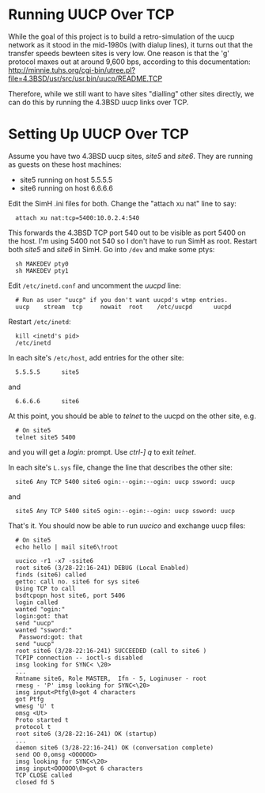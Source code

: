 # Running UUCP Over TCP

While the goal of this project is to build a retro-simulation of the uucp
network as it stood in the mid-1980s (with dialup lines), it turns out that
the transfer speeds bewteen sites is very low. One reason is that the 'g'
protocol maxes out at around 9,600 bps, according to this documentation:
<http://minnie.tuhs.org/cgi-bin/utree.pl?file=4.3BSD/usr/src/usr.bin/uucp/README.TCP>

Therefore, while we still want to have sites "dialling" other sites
directly, we can do this by running the 4.3BSD uucp links over TCP.

# Setting Up UUCP Over TCP

Assume you have two 4.3BSD uucp sites, *site5* and *site6*. They are running
as guests on these host machines:

- site5 running on host 5.5.5.5
- site6 running on host 6.6.6.6

Edit the SimH .ini files for both. Change the "attach xu nat" line to say:

```
  attach xu nat:tcp=5400:10.0.2.4:540
```

This forwards the 4.3BSD TCP port 540 out to be visible as port 5400 on the
host. I'm using 5400 not 540 so I don't have to run SimH as root.
Restart both *site5* and *site6* in SimH. Go into `/dev` and make some ptys:

```
  sh MAKEDEV pty0
  sh MAKEDEV pty1
```

Edit `/etc/inetd.conf` and uncomment the *uucpd* line:

```
  # Run as user "uucp" if you don't want uucpd's wtmp entries.
  uucp    stream  tcp     nowait  root    /etc/uucpd      uucpd
```
Restart `/etc/inetd`:

```
  kill <inetd's pid>
  /etc/inetd
```

In each site's `/etc/host`, add entries for the other site:

```
  5.5.5.5      site5
```

and

```
  6.6.6.6      site6
```

At this point, you should be able to *telnet* to the uucpd on the other site,
e.g.

```
  # On site5
  telnet site5 5400
```

and you will get a *login:* prompt. Use *ctrl-] q* to exit *telnet*.

In each site's `L.sys` file, change the line that describes the other site:

```
  site6 Any TCP 5400 site6 ogin:--ogin:--ogin: uucp ssword: uucp
```

and

```
  site5 Any TCP 5400 site5 ogin:--ogin:--ogin: uucp ssword: uucp
```
    
That's it. You should now be able to run *uucico* and exchange uucp files:
    
```
  # On site5
  echo hello | mail site6\!root

  uucico -r1 -x7 -ssite6
  root site6 (3/28-22:16-241) DEBUG (Local Enabled)
  finds (site6) called
  getto: call no. site6 for sys site6
  Using TCP to call
  bsdtcpopn host site6, port 5406
  login called
  wanted "ogin:"
  login:got: that
  send "uucp"
  wanted "ssword:"
   Password:got: that
  send "uucp"
  root site6 (3/28-22:16-241) SUCCEEDED (call to site6 )
  TCPIP connection -- ioctl-s disabled
  imsg looking for SYNC< \20>
  ...
  Rmtname site6, Role MASTER,  Ifn - 5, Loginuser - root
  rmesg - 'P' imsg looking for SYNC<\20>
  imsg input<Ptfg\0>got 4 characters
  got Ptfg
  wmesg 'U' t
  omsg <Ut>
  Proto started t
  protocol t
  root site6 (3/28-22:16-241) OK (startup)
  ...
  daemon site6 (3/28-22:16-241) OK (conversation complete)
  send OO 0,omsg <OOOOOO>
  imsg looking for SYNC<\20>
  imsg input<OOOOOO\0>got 6 characters
  TCP CLOSE called
  closed fd 5
```
